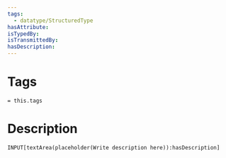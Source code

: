 ```yaml
---
tags:
  - datatype/StructuredType
hasAttribute:
isTypedBy:
isTransmittedBy:
hasDescription:
---
```

# Tags
`= this.tags`

# Description
```meta-bind
INPUT[textArea(placeholder(Write description here)):hasDescription]
```